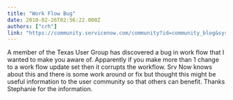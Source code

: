 ```yaml
---
title: "Work Flow Bug"
date: 2010-02-26T02:56:22.000Z
authors: ["crh"]
link: "https://community.servicenow.com/community?id=community_blog&sys_id=390eaa2ddbd0dbc01dcaf3231f961999"
---
```

<p>A member of the Texas User Group has discovered a bug in work flow that I wanted to make you aware of. Apparently if you make more than 1 change to a work flow update set then it corrupts the workflow. Srv Now knows about this and there is some work around or fix but thought this might be useful information to the user community so that others can benefit. Thanks Stephanie for the information.</p>